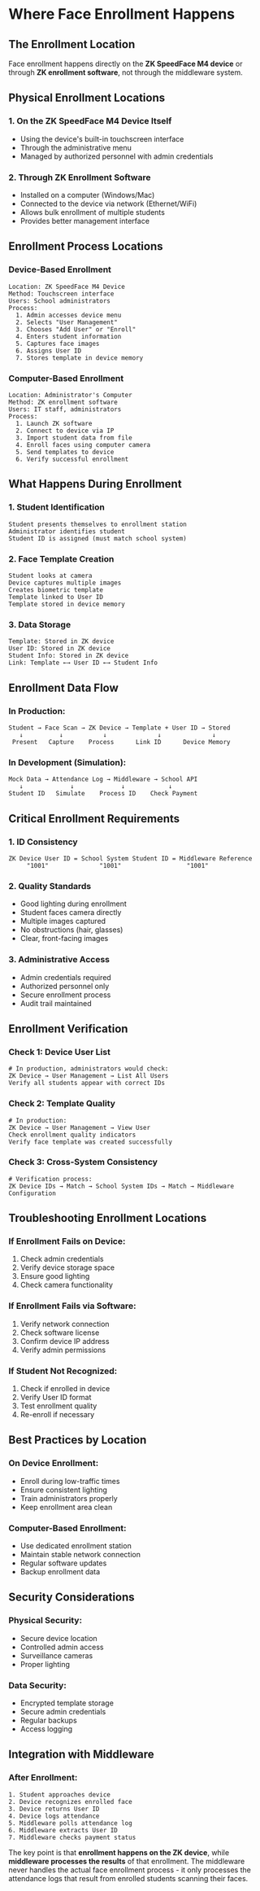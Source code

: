 # Where Face Enrollment Happens

## The Enrollment Location

Face enrollment happens directly on the **ZK SpeedFace M4 device** or through **ZK enrollment software**, not through the middleware system.

## Physical Enrollment Locations

### 1. **On the ZK SpeedFace M4 Device Itself**
- Using the device's built-in touchscreen interface
- Through the administrative menu
- Managed by authorized personnel with admin credentials

### 2. **Through ZK Enrollment Software**
- Installed on a computer (Windows/Mac)
- Connected to the device via network (Ethernet/WiFi)
- Allows bulk enrollment of multiple students
- Provides better management interface

## Enrollment Process Locations

### Device-Based Enrollment
```
Location: ZK SpeedFace M4 Device
Method: Touchscreen interface
Users: School administrators
Process:
  1. Admin accesses device menu
  2. Selects "User Management"
  3. Chooses "Add User" or "Enroll"
  4. Enters student information
  5. Captures face images
  6. Assigns User ID
  7. Stores template in device memory
```

### Computer-Based Enrollment
```
Location: Administrator's Computer
Method: ZK enrollment software
Users: IT staff, administrators
Process:
  1. Launch ZK software
  2. Connect to device via IP
  3. Import student data from file
  4. Enroll faces using computer camera
  5. Send templates to device
  6. Verify successful enrollment
```

## What Happens During Enrollment

### 1. **Student Identification**
```
Student presents themselves to enrollment station
Administrator identifies student
Student ID is assigned (must match school system)
```

### 2. **Face Template Creation**
```
Student looks at camera
Device captures multiple images
Creates biometric template
Template linked to User ID
Template stored in device memory
```

### 3. **Data Storage**
```
Template: Stored in ZK device
User ID: Stored in ZK device
Student Info: Stored in ZK device
Link: Template ←→ User ID ←→ Student Info
```

## Enrollment Data Flow

### In Production:
```
Student → Face Scan → ZK Device → Template + User ID → Stored
   ↓          ↓           ↓              ↓              ↓
 Present   Capture    Process      Link ID      Device Memory
```

### In Development (Simulation):
```
Mock Data → Attendance Log → Middleware → School API
   ↓             ↓             ↓            ↓
Student ID   Simulate    Process ID    Check Payment
```

## Critical Enrollment Requirements

### 1. **ID Consistency**
```
ZK Device User ID = School System Student ID = Middleware Reference
     "1001"              "1001"                  "1001"
```

### 2. **Quality Standards**
- Good lighting during enrollment
- Student faces camera directly
- Multiple images captured
- No obstructions (hair, glasses)
- Clear, front-facing images

### 3. **Administrative Access**
- Admin credentials required
- Authorized personnel only
- Secure enrollment process
- Audit trail maintained

## Enrollment Verification

### Check 1: Device User List
```
# In production, administrators would check:
ZK Device → User Management → List All Users
Verify all students appear with correct IDs
```

### Check 2: Template Quality
```
# In production:
ZK Device → User Management → View User
Check enrollment quality indicators
Verify face template was created successfully
```

### Check 3: Cross-System Consistency
```
# Verification process:
ZK Device IDs → Match → School System IDs → Match → Middleware Configuration
```

## Troubleshooting Enrollment Locations

### If Enrollment Fails on Device:
1. Check admin credentials
2. Verify device storage space
3. Ensure good lighting
4. Check camera functionality

### If Enrollment Fails via Software:
1. Verify network connection
2. Check software license
3. Confirm device IP address
4. Verify admin permissions

### If Student Not Recognized:
1. Check if enrolled in device
2. Verify User ID format
3. Test enrollment quality
4. Re-enroll if necessary

## Best Practices by Location

### On Device Enrollment:
- Enroll during low-traffic times
- Ensure consistent lighting
- Train administrators properly
- Keep enrollment area clean

### Computer-Based Enrollment:
- Use dedicated enrollment station
- Maintain stable network connection
- Regular software updates
- Backup enrollment data

## Security Considerations

### Physical Security:
- Secure device location
- Controlled admin access
- Surveillance cameras
- Proper lighting

### Data Security:
- Encrypted template storage
- Secure admin credentials
- Regular backups
- Access logging

## Integration with Middleware

### After Enrollment:
```
1. Student approaches device
2. Device recognizes enrolled face
3. Device returns User ID
4. Device logs attendance
5. Middleware polls attendance log
6. Middleware extracts User ID
7. Middleware checks payment status
```

The key point is that **enrollment happens on the ZK device**, while **middleware processes the results** of that enrollment. The middleware never handles the actual face enrollment process - it only processes the attendance logs that result from enrolled students scanning their faces.